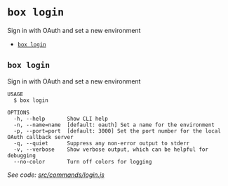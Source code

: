 `box login`
===========

Sign in with OAuth and set a new environment

* [`box login`](#box-login)

## `box login`

Sign in with OAuth and set a new environment

```
USAGE
  $ box login

OPTIONS
  -h, --help       Show CLI help
  -n, --name=name  [default: oauth] Set a name for the environment
  -p, --port=port  [default: 3000] Set the port number for the local OAuth callback server
  -q, --quiet      Suppress any non-error output to stderr
  -v, --verbose    Show verbose output, which can be helpful for debugging
  --no-color       Turn off colors for logging
```

_See code: [src/commands/login.js](https://github.com/box/boxcli/blob/v3.1.0/src/commands/login.js)_
